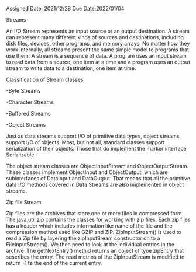 
Assigned Date: 2021/12/28                                 Due Date:2022/01/04


Streams

An I/O Stream represents an input source or an output destination. A stream can represent many different kinds of sources and destinations, including disk files, devices, other programs, and memory arrays.
No matter how they work internally, all streams present the same simple model to programs that use them: A stream is a sequence of data. A program uses an input stream to read data from a source, one item at a time and a program uses an output stream to write data to a destination, one item at time:


Classification of Stream classes:

-Byte Streams

-Character Streams

-Buffered Streams

-Object Streams

Just as data streams support I/O of primitive data types, object streams support I/O of objects. Most, but not all, standard classes support serialization of their objects. Those that do implement the marker interface Serializable.

The object stream classes are ObjectInputStream and ObjectOutputStream. These classes implement ObjectInput and ObjectOutput, which are subinterfaces of DataInput and DataOutput. That means that all the primitive data I/O methods covered in Data Streams are also implemented in object streams.


Zip file Stream

Zip files are the archives that store one or more files in compressed form. The java.util.zip contains the classes for working with zip files. Each zip files has a header which includes information like name of the file and the compression method used like GZIP and ZIP. ZipInputStream() is used to read a Zip file by layering the zipInputSream constructor on to a FileInputStream(). We then need to look at the individual entries in the archive .The getNextEntry() methid returns an object of tyoe zipEntry that sescribes the entry. The read methos of the ZipInputStream is modified to return -1 ta the end of the current entry.
